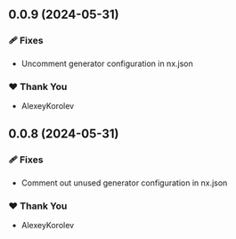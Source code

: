## 0.0.9 (2024-05-31)


### 🩹 Fixes

- Uncomment generator configuration in nx.json


### ❤️  Thank You

- AlexeyKorolev

## 0.0.8 (2024-05-31)


### 🩹 Fixes

- Comment out unused generator configuration in nx.json


### ❤️  Thank You

- AlexeyKorolev